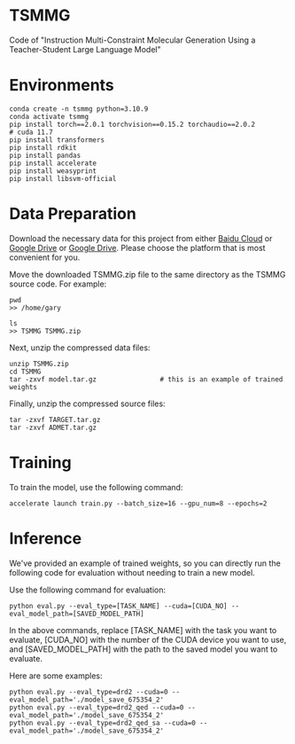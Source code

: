 # TSMMG
Code of "Instruction Multi-Constraint Molecular Generation Using a Teacher-Student Large Language Model"

# Environments
```shell
conda create -n tsmmg python=3.10.9
conda activate tsmmg
pip install torch==2.0.1 torchvision==0.15.2 torchaudio==2.0.2              # cuda 11.7
pip install transformers
pip install rdkit
pip install pandas
pip install accelerate
pip install weasyprint
pip install libsvm-official
```

# Data Preparation

Download the necessary data for this project from either [Baidu Cloud](https://pan.baidu.com/s/1THcMLeusKGSgJpUVq83lsw?pwd=0az0) or [Google Drive](https://drive.google.com/file/d/1hO9puapPgNIm7pxJKtJHkfyeky5H6Rka/view?usp=drive_link) or [Google Drive](https://drive.google.com/file/d/1hO9puapPgNIm7pxJKtJHkfyeky5H6Rka/view?usp=drive_link). Please choose the platform that is most convenient for you.

Move the downloaded TSMMG.zip file to the same directory as the TSMMG source code. For example:
```shell
pwd
>> /home/gary

ls
>> TSMMG TSMMG.zip
```

Next, unzip the compressed data files:
```shell
unzip TSMMG.zip
cd TSMMG
tar -zxvf model.tar.gz                # this is an example of trained weights
```

Finally, unzip the compressed source files:
```shell
tar -zxvf TARGET.tar.gz
tar -zxvf ADMET.tar.gz
```

# Training
To train the model, use the following command:
```shell
accelerate launch train.py --batch_size=16 --gpu_num=8 --epochs=2
```

# Inference
We've provided an example of trained weights, so you can directly run the following code for evaluation without needing to train a new model.

Use the following command for evaluation:
```shell
python eval.py --eval_type=[TASK_NAME] --cuda=[CUDA_NO] --eval_model_path=[SAVED_MODEL_PATH]
```

In the above commands, replace [TASK_NAME] with the task you want to evaluate, [CUDA_NO] with the number of the CUDA device you want to use, and [SAVED_MODEL_PATH] with the path to the saved model you want to evaluate.

Here are some examples:
```shell
python eval.py --eval_type=drd2 --cuda=0 --eval_model_path='./model_save_675354_2'
python eval.py --eval_type=drd2_qed --cuda=0 --eval_model_path='./model_save_675354_2'
python eval.py --eval_type=drd2_qed_sa --cuda=0 --eval_model_path='./model_save_675354_2'
```
